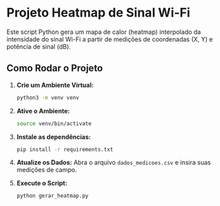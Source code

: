 # Projeto Heatmap de Sinal Wi-Fi

Este script Python gera um mapa de calor (heatmap) interpolado da intensidade do sinal Wi-Fi a partir de medições de coordenadas (X, Y) e potência de sinal (dB).

## Como Rodar o Projeto 

1.  **Crie um Ambiente Virtual:**
    ```bash
    python3 -m venv venv
    ```

2.  **Ative o Ambiente:**
    ```bash
    source venv/bin/activate
    ```

3.  **Instale as dependências:**
    ```bash
    pip install -r requirements.txt
    ```

4.  **Atualize os Dados:**
    Abra o arquivo `dados_medicoes.csv` e insira suas medições de campo.

5.  **Execute o Script:**
    ```bash
    python gerar_heatmap.py
    ```
